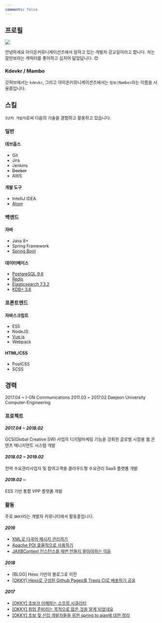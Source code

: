 ```yaml
---
comments: false
---
```

## 프로필
![](https://i.pinimg.com/originals/4e/0e/7f/4e0e7f61d4b3f4ee482f2d2fc5097264.jpg)

안녕하세요 아이온커뮤니케이션즈에서 일하고 있는 개발자 강교일이라고 합니다. 
저는 잠만보라는 캐릭터를 좋아하고 심지어 닮았답니다. :heart_eyes:

### Kdevkr / Mambo
깃허브에서는 `kdevkr`, 그리고 아이온커뮤니케이션즈에서는 `맘보(Mambo)`라는 이름을 사용중입니다.


## 스킬
`3년차 개발자`로써 다음의 기술을 경험하고 활용하고 있습니다.

### 일반

#### 데브옵스

-   Git
-   Jira
-   Jenkins
-   ~~Docker~~
-   AWS

#### 개발 도구

-   IntelliJ IDEA
-   [Atom](https://atom.io/)

### 백엔드

#### 자바

-   Java 8+
-   Spring Framework
-   [Spring Boot](https://docs.spring.io/spring-boot/docs/2.2.3.RELEASE/reference/html/)

#### 데이터베이스

-   [PostgreSQL 9.6](https://www.postgresql.org/)
-   [Redis](https://redis.io/)
-   [Elasticsearch 7.3.2](https://www.elastic.co/kr/what-is/elasticsearch)
-   [KDB+ 3.6](https://kx.com/why-kx/)

### 프론트엔드

#### 자바스크립트

-   ES5
-   NodeJS
-   [Vue.js](https://vuejs.org/)
-   Webpack

#### HTML/CSS

-   PostCSS
-   SCSS

## 경력

2017.04 ~ I-ON Communications
2011.03 ~ 2017.02 Daejeon University Computer-Engineering

### 프로젝트

#### _2017.04 ~ 2018.02_

GCS(Global Creative SW) 사업의 디지털마케팅 기능을 강화한 글로벌 시장용 웹 콘텐츠 매니지먼트 시스템 개발

#### _2018.02 ~ 2019.02_

전력 수요관리사업자 및 참여고객용 클라우드형 수요관리 SaaS 플랫폼 개발

#### _2019.02 ~_

ESS 기반 통합 VPP 플랫폼 개발

### 활동

주로 `OKKY`라는 개발자 커뮤니티에서 활동중입니다.

#### _2019_  

- [XML로 다국어 메시지 관리하기](https://kdevkr.github.io/archives/2019/managing-i18n-messages-with-xml/)
- [Apache POI 효율적으로 사용하기](https://kdevkr.github.io/archives/2019/efficient-use-of-apache-poi/)
- [JAXBContext 인스턴스를 매번 만들지 말아야하는 이유](https://kdevkr.github.io/archives/2019/do-not-create-instance-for-jaxbcontext/)

#### _2018_  

- [BLOG] Hexo 기반의 블로그로 이전
- [[OKKY] Hexo로 구성된 Github Pages를 Travis CI로 배포하기 공유](https://okky.kr/article/515352)

#### _2017_  

- [[OKKY] 초보가 이해하는 스프링 시큐리티](https://okky.kr/article/382738)
- [[OKKY] 취업 준비라는 목적으로 많은 것을 알게 되었네요](https://okky.kr/article/377268)
- [[OKKY] 초보 및 신입 개발자들을 위한 spring to ajax에 대한 정리](https://okky.kr/article/374594)
